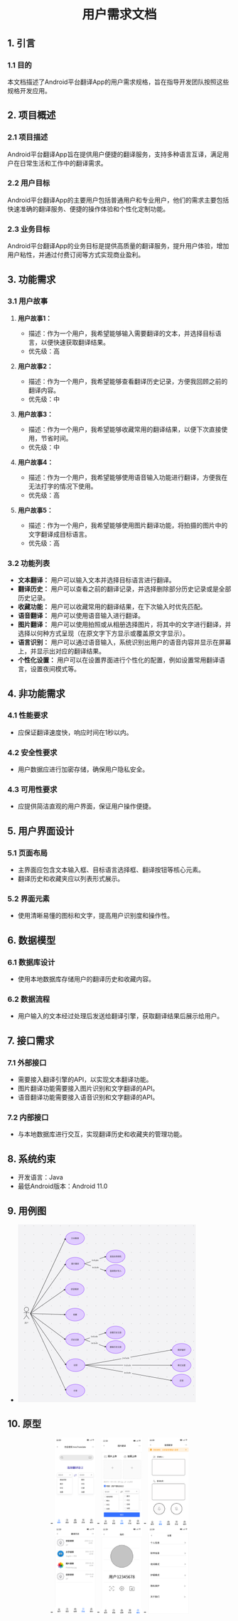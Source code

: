 <h1 align = "center">用户需求文档</h1>

## 1. 引言

### 1.1 目的

本文档描述了Android平台翻译App的用户需求规格，旨在指导开发团队按照这些规格开发应用。

## 2. 项目概述

### 2.1 项目描述

Android平台翻译App旨在提供用户便捷的翻译服务，支持多种语言互译，满足用户在日常生活和工作中的翻译需求。

### 2.2 用户目标

Android平台翻译App的主要用户包括普通用户和专业用户，他们的需求主要包括快速准确的翻译服务、便捷的操作体验和个性化定制功能。

### 2.3 业务目标

Android平台翻译App的业务目标是提供高质量的翻译服务，提升用户体验，增加用户粘性，并通过付费订阅等方式实现商业盈利。

## 3. 功能需求

### 3.1 用户故事

1. **用户故事1：** 
   - 描述：作为一个用户，我希望能够输入需要翻译的文本，并选择目标语言，以便快速获取翻译结果。
   - 优先级：高

2. **用户故事2：**
   - 描述：作为一个用户，我希望能够查看翻译历史记录，方便我回顾之前的翻译内容。
   - 优先级：中

3. **用户故事3：**
   - 描述：作为一个用户，我希望能够收藏常用的翻译结果，以便下次直接使用，节省时间。
   - 优先级：中

4. **用户故事4：**
   - 描述：作为一个用户，我希望能够使用语音输入功能进行翻译，方便我在无法打字的情况下使用。
   - 优先级：高

5. **用户故事5：**
   - 描述：作为一个用户，我希望能够使用图片翻译功能，将拍摄的图片中的文字翻译成目标语言。
   - 优先级：高

### 3.2 功能列表

- **文本翻译：** 用户可以输入文本并选择目标语言进行翻译。
- **翻译历史：** 用户可以查看之前的翻译记录，并选择删除部分历史记录或是全部历史记录。
- **收藏功能：** 用户可以收藏常用的翻译结果，在下次输入时优先匹配。
- **语音翻译：** 用户可以使用语音输入进行翻译。
- **图片翻译：** 用户可以使用拍照或从相册选择图片，将其中的文字进行翻译，并选择以何种方式呈现（在原文字下方显示或覆盖原文字显示）。
- **语言识别：** 用户可以通过语音输入，系统识别出用户的语音内容并显示在屏幕上，并显示出对应的翻译结果。
- **个性化设置：** 用户可以在设置界面进行个性化的配置，例如设置常用翻译语言，设置夜间模式等。

## 4. 非功能需求

### 4.1 性能要求

- 应保证翻译速度快，响应时间在1秒以内。

### 4.2 安全性要求

- 用户数据应进行加密存储，确保用户隐私安全。

### 4.3 可用性要求

- 应提供简洁直观的用户界面，保证用户操作便捷。

## 5. 用户界面设计

### 5.1 页面布局

- 主界面应包含文本输入框、目标语言选择框、翻译按钮等核心元素。
- 翻译历史和收藏夹应以列表形式展示。

### 5.2 界面元素

- 使用清晰易懂的图标和文字，提高用户识别度和操作性。

## 6. 数据模型

### 6.1 数据库设计

- 使用本地数据库存储用户的翻译历史和收藏内容。

### 6.2 数据流程

- 用户输入的文本经过处理后发送给翻译引擎，获取翻译结果后展示给用户。

## 7. 接口需求

### 7.1 外部接口

- 需要接入翻译引擎的API，以实现文本翻译功能。
- 图片翻译功能需要接入图片识别和文字翻译的API。
- 语音翻译功能需要接入语音识别和文字翻译的API。

### 7.2 内部接口

- 与本地数据库进行交互，实现翻译历史和收藏夹的管理功能。

## 8. 系统约束

- 开发语言：Java
- 最低Android版本：Android 11.0

## 9. 用例图

- <img src="https://github.com/CPLASF2049/TranslateApp-Android/blob/main/pics/Use%20Case%20Diagram.png" width="400">

## 10. 原型
<div align = "center">
- <img src="https://github.com/CPLASF2049/TranslateApp-Android/raw/main/pics/Text%20Translation.png" width="18%" />
- <img src="https://github.com/CPLASF2049/TranslateApp-Android/raw/main/pics/Picture%20translation.png" width="18%" />
- <img src="https://github.com/CPLASF2049/TranslateApp-Android/raw/main/pics/Speech%20Translation.png" width="18%" />

</div>
 
 <div align = "center">
- <img src="https://github.com/CPLASF2049/TranslateApp-Android/raw/main/pics/Historical%20translation.png" width="18%" />
- <img src="https://github.com/CPLASF2049/TranslateApp-Android/raw/main/pics/My%20(It's%20so%20hard%20to%20translate%20that%20I%20have%20to%20use%20this%20abstract%20name).png" width="18%" />
- <img src="https://github.com/CPLASF2049/TranslateApp-Android/raw/main/pics/Settings.png" width="18%" />
</div>
 
  

